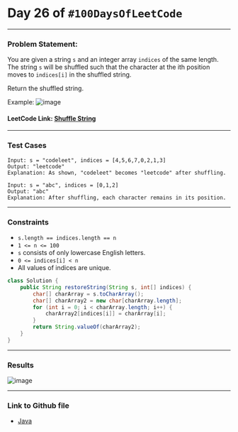 # Day 26 of `#100DaysOfLeetCode`

___
### Problem Statement:  
You are given a string `s` and an integer array `indices` of the same length. The string `s` will be shuffled such that the character at the ith position moves to `indices[i]` in the shuffled string.

Return the shuffled string.

Example:
![image](https://user-images.githubusercontent.com/31382363/205143185-a8839406-e627-4205-9657-131e356eb436.png)


#### LeetCode Link: [Shuffle String](https://leetcode.com/problems/shuffle-string/description/)
___


### Test Cases
```
Input: s = "codeleet", indices = [4,5,6,7,0,2,1,3]
Output: "leetcode"
Explanation: As shown, "codeleet" becomes "leetcode" after shuffling.
```
```
Input: s = "abc", indices = [0,1,2]
Output: "abc"
Explanation: After shuffling, each character remains in its position.
```
___

### Constraints 
* `s.length == indices.length == n`
* `1 <= n <= 100`
* `s` consists of only lowercase English letters.
* `0 <= indices[i] < n`
* All values of indices are unique.

```java
class Solution {
    public String restoreString(String s, int[] indices) {
        char[] charArray = s.toCharArray();
        char[] charArray2 = new char[charArray.length];
        for (int i = 0; i < charArray.length; i++) {
            charArray2[indices[i]] = charArray[i];
        }
        return String.valueOf(charArray2);
    }
}
```
___
### Results
![image](https://user-images.githubusercontent.com/31382363/205142594-72016119-b949-476b-93bc-085d40ccf0c3.png)

___

### Link to Github file  
* [Java](https://github.com/studentdevelops/100DaysOfLeetCode/blob/c8f8ed1477ad7ab96a0b4982e1c4a41bf411c5b7/Day26_Shuffle_String/code.java)
